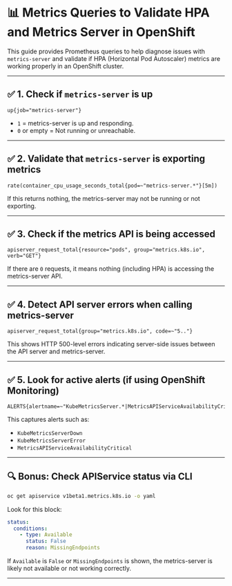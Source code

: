 
# 📊 Metrics Queries to Validate HPA and Metrics Server in OpenShift

This guide provides Prometheus queries to help diagnose issues with `metrics-server` and validate if HPA (Horizontal Pod Autoscaler) metrics are working properly in an OpenShift cluster.

---

## ✅ 1. Check if `metrics-server` is up

```promql
up{job="metrics-server"}
```

- `1` = metrics-server is up and responding.
- `0` or empty = Not running or unreachable.

---

## ✅ 2. Validate that `metrics-server` is exporting metrics

```promql
rate(container_cpu_usage_seconds_total{pod=~"metrics-server.*"}[5m])
```

If this returns nothing, the metrics-server may not be running or not exporting.

---

## ✅ 3. Check if the metrics API is being accessed

```promql
apiserver_request_total{resource="pods", group="metrics.k8s.io", verb="GET"}
```

If there are `0` requests, it means nothing (including HPA) is accessing the metrics-server API.

---

## ✅ 4. Detect API server errors when calling metrics-server

```promql
apiserver_request_total{group="metrics.k8s.io", code=~"5.."}
```

This shows HTTP 500-level errors indicating server-side issues between the API server and metrics-server.

---

## ✅ 5. Look for active alerts (if using OpenShift Monitoring)

```promql
ALERTS{alertname=~"KubeMetricsServer.*|MetricsAPIServiceAvailabilityCritical"}
```

This captures alerts such as:
- `KubeMetricsServerDown`
- `KubeMetricsServerError`
- `MetricsAPIServiceAvailabilityCritical`

---

## 🔍 Bonus: Check APIService status via CLI

```bash
oc get apiservice v1beta1.metrics.k8s.io -o yaml
```

Look for this block:

```yaml
status:
  conditions:
    - type: Available
      status: False
      reason: MissingEndpoints
```

If `Available` is `False` or `MissingEndpoints` is shown, the metrics-server is likely not available or not working correctly.

---
